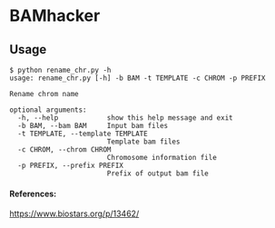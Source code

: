 # BAMhacker


## Usage

```
$ python rename_chr.py -h
usage: rename_chr.py [-h] -b BAM -t TEMPLATE -c CHROM -p PREFIX

Rename chrom name

optional arguments:
  -h, --help            show this help message and exit
  -b BAM, --bam BAM     Input bam files
  -t TEMPLATE, --template TEMPLATE
                        Template bam files
  -c CHROM, --chrom CHROM
                        Chromosome information file
  -p PREFIX, --prefix PREFIX
                        Prefix of output bam file
```

#### References:

https://www.biostars.org/p/13462/


